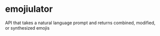 # emojiulator
API that takes a natural language prompt and returns combined, modified, or synthesized emojis
